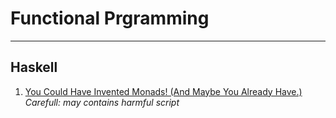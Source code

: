 # Functional Prgramming
--------

## Haskell
1. [You Could Have Invented Monads! (And Maybe You Already Have.)][monad1]  *Carefull: may contains harmful script*


















[monad1]: http://blog.sigfpe.com/2006/08/you-could-have-invented-monads-and.html
